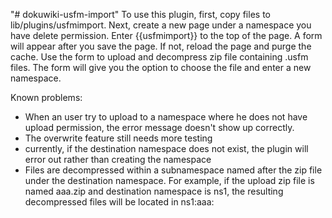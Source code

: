 "# dokuwiki-usfm-import" 
To use this plugin, first, copy files to lib/plugins/usfmimport.  Next, create a new page under a namespace you have delete permission.  Enter {{usfmimport}} to the top of the page.  A form will appear after you save the page.  If not, reload the page and purge the cache.  Use the form to upload and decompress zip file containing .usfm files.  The form will give you the option to choose the file and enter a new namespace.

Known problems:  
- When an user try to upload to a namespace where he does not have upload permission, the error message doesn't show up correctly.
- The overwrite feature still needs more testing
- currently, if the destination namespace does not exist, the plugin will error out rather than creating the namespace
- Files are decompressed within a subnamespace named after the zip file under the destination namespace.  For example, if the upload zip file is named aaa.zip and destination namespace is ns1, the resulting decompressed files will be located in ns1:aaa:<files>  
